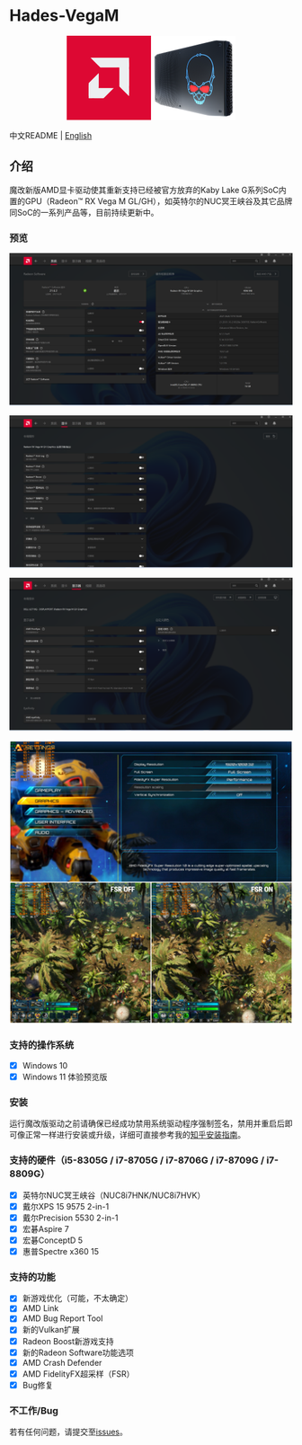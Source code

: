 # Hades-VegaM

<p align="center">
  <img width="300px" src="Screenshots/vegam.png"/>
</p>

中文README | [English](./README.md)

## 介绍

魔改新版AMD显卡驱动使其重新支持已经被官方放弃的Kaby Lake G系列SoC内置的GPU（Radeon™ RX Vega M GL/GH），如英特尔的NUC冥王峡谷及其它品牌同SoC的一系列产品等，目前持续更新中。

### 预览

![system](Screenshots/system_cn.png)

![graphics](Screenshots/graphics_cn.png)

![display](Screenshots/display_cn.png)

![fsr](Screenshots/fsr.png)

### 支持的操作系统

* [x] Windows 10
* [x] Windows 11 体验预览版

### 安装

运行魔改版驱动之前请确保已经成功禁用系统驱动程序强制签名，禁用并重启后即可像正常一样进行安装或升级，详细可直接参考我的[知乎安装指南](https://zhuanlan.zhihu.com/p/333841073)。

### 支持的硬件（i5-8305G / i7-8705G / i7-8706G / i7-8709G / i7-8809G）

* [x] 英特尔NUC冥王峡谷（NUC8i7HNK/NUC8i7HVK）
* [x] 戴尔XPS 15 9575 2-in-1
* [x] 戴尔Precision 5530 2-in-1
* [x] 宏碁Aspire 7
* [x] 宏碁ConceptD 5
* [x] 惠普Spectre x360 15

### 支持的功能

* [x] 新游戏优化（可能，不太确定）
* [x] AMD Link
* [x] AMD Bug Report Tool
* [x] 新的Vulkan扩展
* [x] Radeon Boost新游戏支持
* [x] 新的Radeon Software功能选项
* [x] AMD Crash Defender
* [x] AMD FidelityFX超采样（FSR）
* [x] Bug修复

### 不工作/Bug

若有任何问题，请提交至[issues](https://github.com/leogcry22/Hades-VegaM/issues)。
